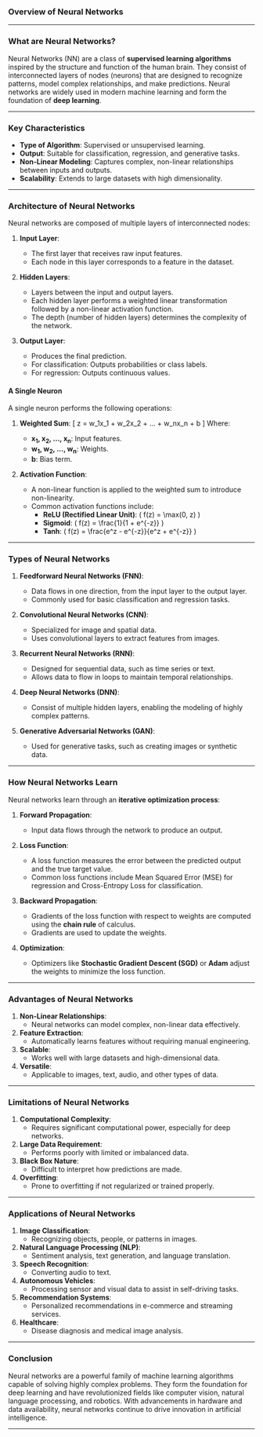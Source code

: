 ### **Overview of Neural Networks**

---

### **What are Neural Networks?**
Neural Networks (NN) are a class of **supervised learning algorithms** inspired by the structure and function of the human brain. They consist of interconnected layers of nodes (neurons) that are designed to recognize patterns, model complex relationships, and make predictions. Neural networks are widely used in modern machine learning and form the foundation of **deep learning**.

---

### **Key Characteristics**
- **Type of Algorithm**: Supervised or unsupervised learning.
- **Output**: Suitable for classification, regression, and generative tasks.
- **Non-Linear Modeling**: Captures complex, non-linear relationships between inputs and outputs.
- **Scalability**: Extends to large datasets with high dimensionality.

---

### **Architecture of Neural Networks**
Neural networks are composed of multiple layers of interconnected nodes:

1. **Input Layer**:
   - The first layer that receives raw input features.
   - Each node in this layer corresponds to a feature in the dataset.

2. **Hidden Layers**:
   - Layers between the input and output layers.
   - Each hidden layer performs a weighted linear transformation followed by a non-linear activation function.
   - The depth (number of hidden layers) determines the complexity of the network.

3. **Output Layer**:
   - Produces the final prediction.
   - For classification: Outputs probabilities or class labels.
   - For regression: Outputs continuous values.

#### **A Single Neuron**
A single neuron performs the following operations:

1. **Weighted Sum**:
   \[
   z = w_1x_1 + w_2x_2 + ... + w_nx_n + b
   \]
   Where:
   - **x<sub>1</sub>, x<sub>2</sub>, ..., x<sub>n</sub>**: Input features.
   - **w<sub>1</sub>, w<sub>2</sub>, ..., w<sub>n</sub>**: Weights.
   - **b**: Bias term.

2. **Activation Function**:
   - A non-linear function is applied to the weighted sum to introduce non-linearity.
   - Common activation functions include:
     - **ReLU (Rectified Linear Unit)**: \( f(z) = \max(0, z) \)
     - **Sigmoid**: \( f(z) = \frac{1}{1 + e^{-z}} \)
     - **Tanh**: \( f(z) = \frac{e^z - e^{-z}}{e^z + e^{-z}} \)

---

### **Types of Neural Networks**
1. **Feedforward Neural Networks (FNN)**:
   - Data flows in one direction, from the input layer to the output layer.
   - Commonly used for basic classification and regression tasks.

2. **Convolutional Neural Networks (CNN)**:
   - Specialized for image and spatial data.
   - Uses convolutional layers to extract features from images.

3. **Recurrent Neural Networks (RNN)**:
   - Designed for sequential data, such as time series or text.
   - Allows data to flow in loops to maintain temporal relationships.

4. **Deep Neural Networks (DNN)**:
   - Consist of multiple hidden layers, enabling the modeling of highly complex patterns.

5. **Generative Adversarial Networks (GAN)**:
   - Used for generative tasks, such as creating images or synthetic data.

---

### **How Neural Networks Learn**
Neural networks learn through an **iterative optimization process**:

1. **Forward Propagation**:
   - Input data flows through the network to produce an output.

2. **Loss Function**:
   - A loss function measures the error between the predicted output and the true target value.
   - Common loss functions include Mean Squared Error (MSE) for regression and Cross-Entropy Loss for classification.

3. **Backward Propagation**:
   - Gradients of the loss function with respect to weights are computed using the **chain rule** of calculus.
   - Gradients are used to update the weights.

4. **Optimization**:
   - Optimizers like **Stochastic Gradient Descent (SGD)** or **Adam** adjust the weights to minimize the loss function.

---

### **Advantages of Neural Networks**
1. **Non-Linear Relationships**:
   - Neural networks can model complex, non-linear data effectively.
2. **Feature Extraction**:
   - Automatically learns features without requiring manual engineering.
3. **Scalable**:
   - Works well with large datasets and high-dimensional data.
4. **Versatile**:
   - Applicable to images, text, audio, and other types of data.

---

### **Limitations of Neural Networks**
1. **Computational Complexity**:
   - Requires significant computational power, especially for deep networks.
2. **Large Data Requirement**:
   - Performs poorly with limited or imbalanced data.
3. **Black Box Nature**:
   - Difficult to interpret how predictions are made.
4. **Overfitting**:
   - Prone to overfitting if not regularized or trained properly.

---

### **Applications of Neural Networks**
1. **Image Classification**:
   - Recognizing objects, people, or patterns in images.
2. **Natural Language Processing (NLP)**:
   - Sentiment analysis, text generation, and language translation.
3. **Speech Recognition**:
   - Converting audio to text.
4. **Autonomous Vehicles**:
   - Processing sensor and visual data to assist in self-driving tasks.
5. **Recommendation Systems**:
   - Personalized recommendations in e-commerce and streaming services.
6. **Healthcare**:
   - Disease diagnosis and medical image analysis.

---

### **Conclusion**
Neural networks are a powerful family of machine learning algorithms capable of solving highly complex problems. They form the foundation for deep learning and have revolutionized fields like computer vision, natural language processing, and robotics. With advancements in hardware and data availability, neural networks continue to drive innovation in artificial intelligence.

---

